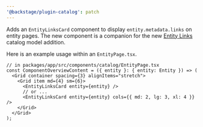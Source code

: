 ```yaml
---
'@backstage/plugin-catalog': patch
---
```


Adds an `EntityLinksCard` component to display `entity.metadata.links` on entity pages. The new component is a companion for the new [Entity Links](https://backstage.io/docs/features/software-catalog/descriptor-format#links-optional) catalog model addition.

Here is an example usage within an `EntityPage.tsx`.

```tsx
// in packages/app/src/components/catalog/EntityPage.tsx
const ComponentOverviewContent = ({ entity }: { entity: Entity }) => (
  <Grid container spacing={3} alignItems="stretch">
    <Grid item md={4} sm={6}>
      <EntityLinksCard entity={entity} />
      // or ...
      <EntityLinksCard entity={entity} cols={{ md: 2, lg: 3, xl: 4 }} />
    </Grid>
  </Grid>
);
```
